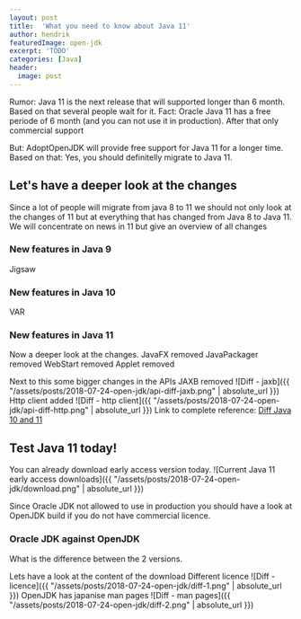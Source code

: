 ```yaml
---
layout: post
title:  'What you need to know about Java 11'
author: hendrik
featuredImage: open-jdk
excerpt: 'TODO'
categories: [Java]
header:
  image: post
---
```


Rumor: Java 11 is the next release that will supported longer than 6 month. Based on that several people wait for it.
Fact: Oracle Java 11 has a free periode of 6 month (and you can not use it in production). 
After that only commercial support

But: AdoptOpenJDK will provide free support for Java 11 for a longer time.
Based on that: Yes, you should definitelly migrate to Java 11.

## Let's have a deeper look at the changes

Since a lot of people will migrate from java 8 to 11 we should not only look at the changes of 11 but at
everything that has changed from Java 8 to Java 11.
We will concentrate on news in 11 but give an overview of all changes

### New features in Java 9
Jigsaw

### New features in Java 10
VAR

### New features in Java 11
Now a deeper look at the changes.
JavaFX removed
JavaPackager removed
WebStart removed
Applet removed

Next to this some bigger changes in the APIs
JAXB removed
![Diff - jaxb]({{ "/assets/posts/2018-07-24-open-jdk/api-diff-jaxb.png" | absolute_url }})
Http client added
![Diff - http client]({{ "/assets/posts/2018-07-24-open-jdk/api-diff-http.png" | absolute_url }})
Link to complete reference:
[Diff Java 10 and 11](https://gunnarmorling.github.io/jdk-api-diff/jdk10-jdk11-api-diff.html#java.lang.ref.Reference)

## Test Java 11 today!
You can already download early access version today.
![Current Java 11 early access downloads]({{ "/assets/posts/2018-07-24-open-jdk/download.png" | absolute_url }})

Since Oracle JDK not allowed to use in production you should have a look at OpenJDK build if you do not have commercial licence.

### Oracle JDK against OpenJDK
What is the difference between the 2 versions.

Lets have a look at the content of the download
Different licence
![Diff - licence]({{ "/assets/posts/2018-07-24-open-jdk/diff-1.png" | absolute_url }})
OpenJDK has japanise man pages
![Diff - man pages]({{ "/assets/posts/2018-07-24-open-jdk/diff-2.png" | absolute_url }})
